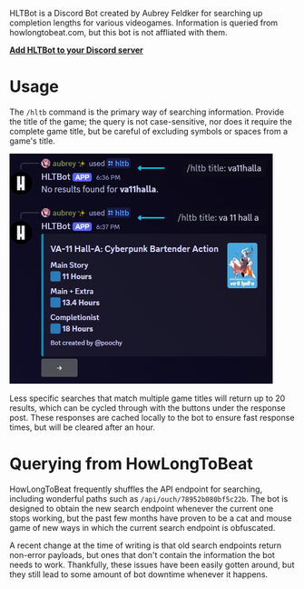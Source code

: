HLTBot is a Discord Bot created by Aubrey Feldker for searching up completion lengths for various videogames. Information is queried from howlongtobeat.com, but this bot is not affliated with them.

**[Add HLTBot to your Discord server](https://discord.com/oauth2/authorize?client_id=1279901877626077184)**

# Usage

The `/hltb` command is the primary way of searching information. Provide the title of the game; the query is not case-sensitive, nor does it require the complete game title, but be careful of excluding symbols or spaces from a game's title.

![Image showing the importance of syntax matching](/assets/syntax-matching.png)

Less specific searches that match multiple game titles will return up to 20 results, which can be cycled through with the buttons under the response post. These responses are cached locally to the bot to ensure fast response times, but will be cleared after an hour.

# Querying from HowLongToBeat

HowLongToBeat frequently shuffles the API endpoint for searching, including wonderful paths such as `/api/ouch/78952b080bf5c22b`. The bot is designed to obtain the new search endpoint whenever the current one stops working, but the past few months have proven to be a cat and mouse game of new ways in which the current search endpoint is obfuscated.

A recent change at the time of writing is that old search endpoints return non-error payloads, but ones that don't contain the information the bot needs to work. Thankfully, these issues have been easily gotten around, but they still lead to some amount of bot downtime whenever it happens.
